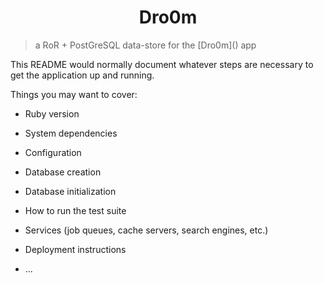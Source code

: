 <h1 align="center">Dro0m</h1>
<p align="center">
 <blockquote>a RoR + PostGreSQL data-store for the [Dro0m]() app</blockquote>
 </p>
 
This README would normally document whatever steps are necessary to get the
application up and running.

Things you may want to cover:

* Ruby version

* System dependencies

* Configuration

* Database creation

* Database initialization

* How to run the test suite

* Services (job queues, cache servers, search engines, etc.)

* Deployment instructions

* ...
